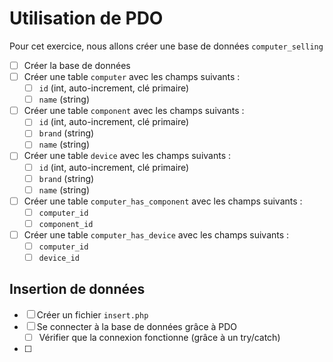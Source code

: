 # Utilisation de PDO

Pour cet exercice, nous allons créer une base de données `computer_selling`
- [ ] Créer la base de données
- [ ] Créer une table `computer` avec les champs suivants :
  - [ ] `id` (int, auto-increment, clé primaire)
  - [ ] `name` (string)
- [ ] Créer une table `component` avec les champs suivants :
  - [ ] `id` (int, auto-increment, clé primaire)
  - [ ] `brand` (string)
  - [ ] `name` (string)
- [ ] Créer une table `device` avec les champs suivants :
  - [ ] `id` (int, auto-increment, clé primaire)
  - [ ] `brand` (string)
  - [ ] `name` (string)
- [ ] Créer une table `computer_has_component` avec les champs suivants :
  - [ ] `computer_id`
  - [ ] `component_id`
- [ ] Créer une table `computer_has_device` avec les champs suivants :
  - [ ] `computer_id`
  - [ ] `device_id`

## Insertion de données

- [ ] Créer un fichier `insert.php`
- [ ] Se connecter à la base de données grâce à PDO
  - [ ] Vérifier que la connexion fonctionne (grâce à un try/catch)
- [ ] 